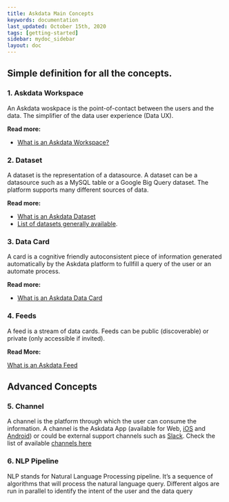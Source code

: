 ```yaml
---
title: Askdata Main Concepts
keywords: documentation
last_updated: October 15th, 2020
tags: [getting-started]
sidebar: mydoc_sidebar
layout: doc
---
```


## Simple definition for all the concepts.

### 1. Askdata Workspace

An Askdata woskpace is the point-of-contact between the users and the data. The simplifier of the data user experience (Data UX).

**Read more:**

* [What is an Askdata Workspace?](/docs/what-is-an-askdata-agent)

### 2. Dataset

A dataset is the representation of a datasource. A dataset can be a datasource such as a MySQL table or a Google Big Query dataset. The platform supports many different sources of data.

**Read more:**

* [What is an Askdata Dataset](/docs/what-is-a-dataset)
* [List of datasets generally available](https://www.askdata.com/datasets).

### 3. Data Card

A card is a cognitive friendly autoconsistent piece of information generated automatically by the Askdata platform to fullfill a query of the user or an automate process.

**Read more:**

* [What is an Askdata Data Card](/docs/what-is-a-datacard)

### 4. Feeds

A feed is a stream of data cards. Feeds can be public (discoverable) or private (only accessible if invited).

**Read More:**

[What is an Askdata Feed](/docs/what-is-an-askdata-feed)

## Advanced Concepts 

### 5. Channel

A channel is the platform through which the user can consume the information. A channel is the Askdata App (available for Web, [iOS](http://ios.askdata.com) and [Android](http://android.askdata.com)) or could be external support channels such as [Slack](https://www.askdata.com/slack). Check the list of available [channels here](https://www.askdata.com/channels)

### 6. NLP Pipeline

NLP stands for Natural Language Processing pipeline. It’s a sequence of algorithms that will process the natural language query. Different algos are run in parallel to identify the intent of the user and the data query
